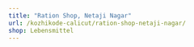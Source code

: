 ```yaml
---
title: "Ration Shop, Netaji Nagar"
url: /kozhikode-calicut/ration-shop-netaji-nagar/
shop: Lebensmittel
---
```

